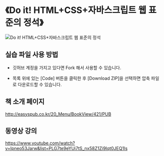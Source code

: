 # 《Do it! HTML+CSS+자바스크립트 웹 표준의 정석》

![Do it! HTML+CSS+자바스크립트 웹 표준의 정석](http://easyspub.co.kr/upload/BOOK/421/20210106120238670408B.png)


## 실습 파일 사용 방법

- 깃허브 계정을 가지고 있다면 Fork 해서 사용할 수 있습니다.

- 목록 위에 있는 [Code] 버튼을 클릭한 후 [Download ZIP]을 선택하면 압축 파일로 다운로드할 수 있습니다.



## 책 소개 페이지

http://easyspub.co.kr/20_Menu/BookView/421/PUB



## 동영상 강의

https://www.youtube.com/watch?v=lpneo53Jarw&list=PLG7te9eYUi7tS_nx58Z1Zi9Iqt0JEQ1Is
